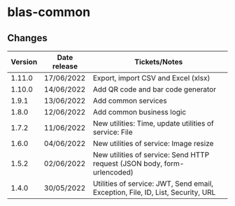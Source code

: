 # blas-common

## Changes

| Version | Date release | Tickets/Notes                                                                   |
|---------|--------------|---------------------------------------------------------------------------------|
| 1.11.0  | 17/06/2022   | Export, import CSV and Excel (xlsx)                                             |
| 1.10.0  | 14/06/2022   | Add QR code and bar code generator                                              |
| 1.9.1   | 13/06/2022   | Add common services                                                             |
| 1.8.0   | 12/06/2022   | Add common business logic                                                       |
| 1.7.2   | 11/06/2022   | New utilities: Time, update utilities of service: File                          |
| 1.6.0   | 04/06/2022   | New utilities of service: Image resize                                          |
| 1.5.2   | 02/06/2022   | New utilities of service: Send HTTP request (JSON body, form-urlencoded)        |
| 1.4.0   | 30/05/2022   | Utilities of service: JWT, Send email, Exception, File, ID, List, Security, URL |